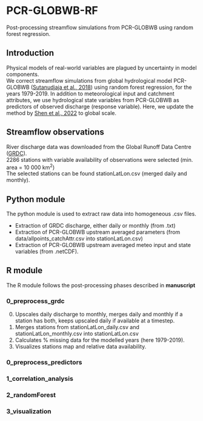 # PCR-GLOBWB-RF
Post-processing streamflow simulations from PCR-GLOBWB using random forest regression.

## Introduction
Physical models of real-world variables are plagued by uncertainty in model components. \
We correct streamflow simulations from global hydrological model PCR-GLOBWB ([Sutanudjaja et al., 2018](https://doi.org/10.5194/gmd-11-2429-2018)) using random forest regression, for the years 1979-2019.
In addition to meteorological input and catchment attributes, we use hydrological state variables from PCR-GLOBWB as predictors of observed discharge (response variable).
Here, we update the method by [Shen et al., 2022](https://doi.org/10.1016/j.cageo.2021.105019) to global scale. 

## Streamflow observations 
River discharge data was downloaded from the Global Runoff Data Centre ([GRDC](https://www.bafg.de/GRDC)). \
2286 stations with variable availability of observations were selected (min. area = 10 000 km<sup>2</sup>) \
The selected stations can be found stationLatLon.csv (merged daily and monthly).

## Python module
The python module is used to extract raw data into homogeneous .csv files. 
- Extraction of GRDC discharge, either daily or monthly (from .txt)
- Extraction of PCR-GLOBWB upstream averaged parameters (from data/allpoints_catchAttr.csv into stationLatLon.csv)
- Extraction of PCR-GLOBWB upstream averaged meteo input and state variables (from .netCDF).

## R module
The R module follows the post-processing phases described in **manuscript**

### 0_preprocess_grdc
0. Upscales daily discharge to monthly, merges daily and monthly if a station has both, keeps upscaled daily if available at a timestep.
1. Merges stations from stationLatLon_daily.csv and stationLatLon_monthly.csv into stationLatLon.csv
2. Calculates % missing data for the modelled years (here 1979-2019).
3. Visualizes stations map and relative data availability. 

### 0_preprocess_predictors


### 1_correlation_analysis


### 2_randomForest


### 3_visualization
